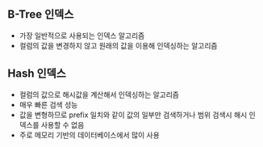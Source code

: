 ## B-Tree 인덱스
- 가장 일반적으로 사용되는 인덱스 알고리즘
- 컬럼의 값을 변경하지 않고 원래의 값을 이용해 인덱싱하는 알고리즘

## Hash 인덱스
- 컬럼의 값으로 해시값을 계산해서 인덱싱하는 알고리즘
- 매우 빠른 검색 성능
- 값을 변형하므로 prefix 일치와 같이 값의 일부만 검색하거나 범위 검색시 해시 인덱스를 사용할 수 없음
- 주로 메모리 기반의 데이터베이스에서 많이 사용